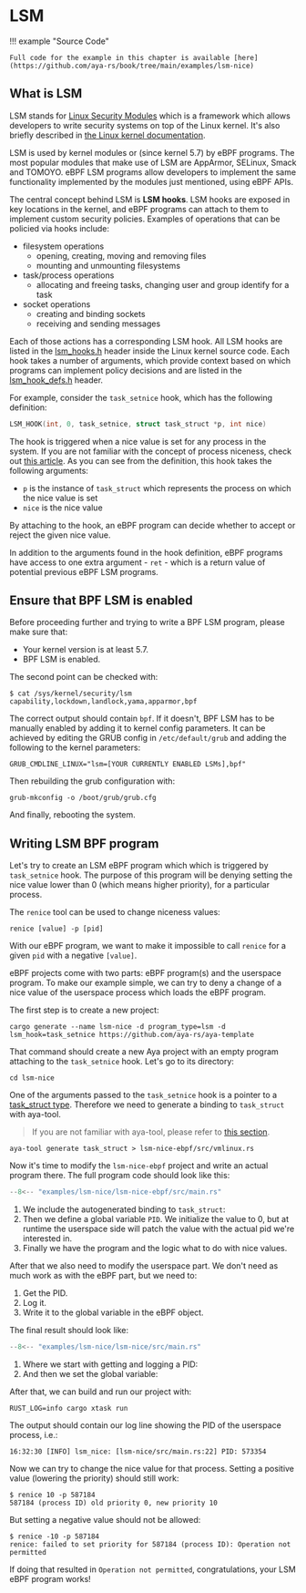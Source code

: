 # LSM

!!! example "Source Code"

    Full code for the example in this chapter is available [here](https://github.com/aya-rs/book/tree/main/examples/lsm-nice)
## What is LSM

LSM stands for [Linux Security Modules](https://en.wikipedia.org/wiki/Linux_Security_Modules)
which is a framework which allows developers to write security systems on top
of the Linux kernel. It's also briefly described in
[the Linux kernel documentation](https://www.kernel.org/doc/html/latest/security/lsm.html).

LSM is used by kernel modules or (since kernel 5.7) by eBPF programs. The most
popular modules that make use of LSM are AppArmor, SELinux, Smack and TOMOYO.
eBPF LSM programs allow developers to implement the same functionality
implemented by the modules just mentioned, using eBPF APIs.

The central concept behind LSM is **LSM hooks**. LSM hooks are exposed in key
locations in the kernel, and eBPF programs can attach to them to implement
custom security policies. Examples of operations that can be policied via hooks
include:

* filesystem operations
  * opening, creating, moving and removing files
  * mounting and unmounting filesystems
* task/process operations
  * allocating and freeing tasks, changing user and group identify for a task
* socket operations
  * creating and binding sockets
  * receiving and sending messages

Each of those actions has a corresponding LSM hook. All LSM hooks are listed in
the [lsm_hooks.h](https://github.com/torvalds/linux/blob/master/include/linux/lsm_hooks.h)
header inside the Linux kernel source code. Each hook takes a number of
arguments, which provide context based on which programs can implement policy
decisions and are listed in the
[lsm_hook_defs.h](https://github.com/torvalds/linux/blob/master/include/linux/lsm_hook_defs.h)
header.

For example, consider the `task_setnice` hook, which has the following
definition:

```c
LSM_HOOK(int, 0, task_setnice, struct task_struct *p, int nice)
```

The hook is triggered when a nice value is set for any process in the system.
If you are not familiar with the concept of process niceness, check out
[this article](https://en.wikipedia.org/wiki/Nice_(Unix)). As you can see from
the definition, this hook takes the following arguments:

* `p` is the instance of `task_struct` which represents the process on which
  the nice value is set
* `nice` is the nice value

By attaching to the hook, an eBPF program can decide whether to accept or
reject the given nice value.

In addition to the arguments found in the hook definition, eBPF programs have
access to one extra argument - `ret` - which is a return value of potential
previous eBPF LSM programs.

## Ensure that BPF LSM is enabled

Before proceeding further and trying to write a BPF LSM program, please make
sure that:

* Your kernel version is at least 5.7.
* BPF LSM is enabled.

The second point can be checked with:

```console
$ cat /sys/kernel/security/lsm
capability,lockdown,landlock,yama,apparmor,bpf
```

The correct output should contain `bpf`. If it doesn't, BPF LSM has to be
manually enabled by adding it to kernel config parameters. It can be achieved
by editing the GRUB config in `/etc/default/grub` and adding the following to
the kernel parameters:

```console
GRUB_CMDLINE_LINUX="lsm=[YOUR CURRENTLY ENABLED LSMs],bpf"
```

Then rebuilding the grub configuration with:

```console
grub-mkconfig -o /boot/grub/grub.cfg
```

And finally, rebooting the system.

## Writing LSM BPF program

Let's try to create an LSM eBPF program which which is triggered by
`task_setnice` hook. The purpose of this program will be denying setting the
nice value lower than 0 (which means higher priority), for a particular process.

The `renice` tool can be used to change niceness values:

```console
renice [value] -p [pid]
```

With our eBPF program, we want to make it impossible to call `renice` for a
given `pid` with a negative `[value]`.

eBPF projects come with two parts: eBPF program(s) and the userspace program.
To make our example simple, we can try to deny a change of a nice value of
the userspace process which loads the eBPF program.

The first step is to create a new project:

```console
cargo generate --name lsm-nice -d program_type=lsm -d lsm_hook=task_setnice https://github.com/aya-rs/aya-template
```

That command should create a new Aya project with an empty program attaching to
the `task_setnice` hook. Let's go to its directory:

```console
cd lsm-nice
```
One of the arguments passed to the `task_setnice` hook is a pointer to a
[task_struct type](https://elixir.bootlin.com/linux/v5.15.3/source/include/linux/sched.h#L723).
Therefore we need to generate a binding to `task_struct` with aya-tool.

> If you are not familiar with aya-tool, please refer to
> [this section](../aya/aya-tool.md).

```console
aya-tool generate task_struct > lsm-nice-ebpf/src/vmlinux.rs
```

Now it's time to modify the `lsm-nice-ebpf` project and write an actual program
there. The full program code should look like this:

```rust linenums="1" title="lsm-nice-ebpf/src/main.rs"
--8<-- "examples/lsm-nice/lsm-nice-ebpf/src/main.rs"
```

1. We include the autogenerated binding to `task_struct`:
1. Then we define a global variable `PID`. We initialize the value to 0, but at
runtime the userspace side will patch the value with the actual pid we're
interested in.
1. Finally we have the program and the logic what to do with nice values.

After that we also need to modify the userspace part. We don't need as much
work as with the eBPF part, but we need to:

1. Get the PID.
2. Log it.
3. Write it to the global variable in the eBPF object.

The final result should look like:

```rust linenums="1" title="lsm-nice/src/main.rs"
--8<-- "examples/lsm-nice/lsm-nice/src/main.rs"
```

1. Where we start with getting and logging a PID:
2. And then we set the global variable:

After that, we can build and run our project with:

```console
RUST_LOG=info cargo xtask run
```

The output should contain our log line showing the PID of the userspace
process, i.e.:

```console
16:32:30 [INFO] lsm_nice: [lsm-nice/src/main.rs:22] PID: 573354
```

Now we can try to change the nice value for that process. Setting a positive
value (lowering the priority) should still work:

```console
$ renice 10 -p 587184
587184 (process ID) old priority 0, new priority 10
```

But setting a negative value should not be allowed:

```console
$ renice -10 -p 587184
renice: failed to set priority for 587184 (process ID): Operation not permitted
```

If doing that resulted in `Operation not permitted`, congratulations, your LSM
eBPF program works!
